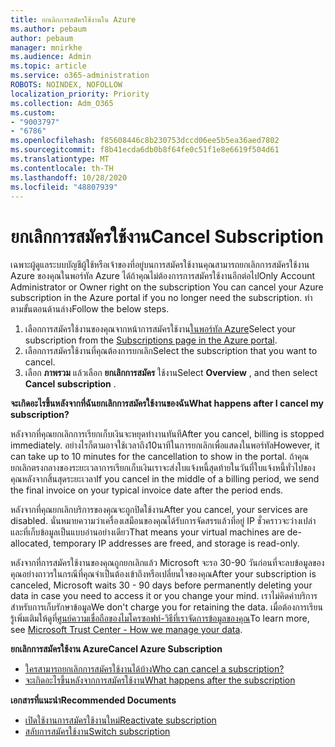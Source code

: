 ```yaml
---
title: ยกเลิกการสมัครใช้งานใน Azure
ms.author: pebaum
author: pebaum
manager: mnirkhe
ms.audience: Admin
ms.topic: article
ms.service: o365-administration
ROBOTS: NOINDEX, NOFOLLOW
localization_priority: Priority
ms.collection: Adm_O365
ms.custom:
- "9003797"
- "6786"
ms.openlocfilehash: f85608446c8b230753dccd06ee5b5ea36aed7802
ms.sourcegitcommit: f8b41ecda6db0b8f64fe0c51f1e8e6619f504d61
ms.translationtype: MT
ms.contentlocale: th-TH
ms.lasthandoff: 10/28/2020
ms.locfileid: "48807939"
---
```

# <a name="cancel-subscription"></a><span data-ttu-id="6853b-102">ยกเลิกการสมัครใช้งาน</span><span class="sxs-lookup"><span data-stu-id="6853b-102">Cancel Subscription</span></span>

<span data-ttu-id="6853b-103">เฉพาะผู้ดูแลระบบบัญชีผู้ใช้หรือเจ้าของที่อยู่บนการสมัครใช้งานคุณสามารถยกเลิกการสมัครใช้งาน Azure ของคุณในพอร์ทัล Azure ได้ถ้าคุณไม่ต้องการการสมัครใช้งานอีกต่อไป</span><span class="sxs-lookup"><span data-stu-id="6853b-103">Only Account Administrator or Owner right on the subscription You can cancel your Azure subscription in the Azure portal if you no longer need the subscription.</span></span> <span data-ttu-id="6853b-104">ทำตามขั้นตอนด้านล่าง</span><span class="sxs-lookup"><span data-stu-id="6853b-104">Follow the below steps.</span></span>

1. <span data-ttu-id="6853b-105">เลือกการสมัครใช้งานของคุณจากหน้าการสมัครใช้งาน[ในพอร์ทัล Azure](https://portal.azure.com/#blade/Microsoft_Azure_Billing/SubscriptionsBlade)</span><span class="sxs-lookup"><span data-stu-id="6853b-105">Select your subscription from the [Subscriptions page in the Azure portal](https://portal.azure.com/#blade/Microsoft_Azure_Billing/SubscriptionsBlade).</span></span>
2. <span data-ttu-id="6853b-106">เลือกการสมัครใช้งานที่คุณต้องการยกเลิก</span><span class="sxs-lookup"><span data-stu-id="6853b-106">Select the subscription that you want to cancel.</span></span>
3. <span data-ttu-id="6853b-107">เลือก **ภาพรวม** แล้วเลือก **ยกเลิกการสมัคร** ใช้งาน</span><span class="sxs-lookup"><span data-stu-id="6853b-107">Select **Overview** , and then select **Cancel subscription** .</span></span>

<span data-ttu-id="6853b-108">**จะเกิดอะไรขึ้นหลังจากที่ฉันยกเลิกการสมัครใช้งานของฉัน**</span><span class="sxs-lookup"><span data-stu-id="6853b-108">**What happens after I cancel my subscription?**</span></span>

<span data-ttu-id="6853b-109">หลังจากที่คุณยกเลิกการเรียกเก็บเงินจะหยุดทำงานทันที</span><span class="sxs-lookup"><span data-stu-id="6853b-109">After you cancel, billing is stopped immediately.</span></span> <span data-ttu-id="6853b-110">อย่างไรก็ตามอาจใช้เวลาถึง10นาทีในการยกเลิกเพื่อแสดงในพอร์ทัล</span><span class="sxs-lookup"><span data-stu-id="6853b-110">However, it can take up to 10 minutes for the cancellation to show in the portal.</span></span> <span data-ttu-id="6853b-111">ถ้าคุณยกเลิกตรงกลางของระยะเวลาการเรียกเก็บเงินเราจะส่งใบแจ้งหนี้สุดท้ายในวันที่ใบแจ้งหนี้ทั่วไปของคุณหลังจากสิ้นสุดระยะเวลา</span><span class="sxs-lookup"><span data-stu-id="6853b-111">If you cancel in the middle of a billing period, we send the final invoice on your typical invoice date after the period ends.</span></span>

<span data-ttu-id="6853b-112">หลังจากที่คุณยกเลิกบริการของคุณจะถูกปิดใช้งาน</span><span class="sxs-lookup"><span data-stu-id="6853b-112">After you cancel, your services are disabled.</span></span> <span data-ttu-id="6853b-113">นั่นหมายความว่าเครื่องเสมือนของคุณได้รับการจัดสรรแล้วที่อยู่ IP ชั่วคราวจะว่างเปล่าและที่เก็บข้อมูลเป็นแบบอ่านอย่างเดียว</span><span class="sxs-lookup"><span data-stu-id="6853b-113">That means your virtual machines are de-allocated, temporary IP addresses are freed, and storage is read-only.</span></span>

<span data-ttu-id="6853b-114">หลังจากที่การสมัครใช้งานของคุณถูกยกเลิกแล้ว Microsoft จะรอ 30-90 วันก่อนที่จะลบข้อมูลของคุณอย่างถาวรในกรณีที่คุณจำเป็นต้องเข้าถึงหรือเปลี่ยนใจของคุณ</span><span class="sxs-lookup"><span data-stu-id="6853b-114">After your subscription is canceled, Microsoft waits 30 - 90 days before permanently deleting your data in case you need to access it or you change your mind.</span></span> <span data-ttu-id="6853b-115">เราไม่คิดค่าบริการสำหรับการเก็บรักษาข้อมูล</span><span class="sxs-lookup"><span data-stu-id="6853b-115">We don't charge you for retaining the data.</span></span> <span data-ttu-id="6853b-116">เมื่อต้องการเรียนรู้เพิ่มเติมให้ดูที่[ศูนย์ความเชื่อถือของไมโครซอฟท์-วิธีที่เราจัดการข้อมูลของคุณ](https://go.microsoft.com/fwLink/p/?LinkID=822930&clcid=0x409)</span><span class="sxs-lookup"><span data-stu-id="6853b-116">To learn more, see [Microsoft Trust Center - How we manage your data](https://go.microsoft.com/fwLink/p/?LinkID=822930&clcid=0x409).</span></span>

<span data-ttu-id="6853b-117">**ยกเลิกการสมัครใช้งาน Azure**</span><span class="sxs-lookup"><span data-stu-id="6853b-117">**Cancel Azure Subscription**</span></span>

- [<span data-ttu-id="6853b-118">ใครสามารถยกเลิกการสมัครใช้งานได้บ้าง</span><span class="sxs-lookup"><span data-stu-id="6853b-118">Who can cancel a subscription?</span></span>](https://docs.microsoft.com/azure/billing/billing-how-to-cancel-azure-subscription?WT.mc_id=Portal-Microsoft_Azure_Support#who-can-cancel-a-subscription)
- [<span data-ttu-id="6853b-119">จะเกิดอะไรขึ้นหลังจากการสมัครใช้งาน</span><span class="sxs-lookup"><span data-stu-id="6853b-119">What happens after the subscription</span></span>](https://docs.microsoft.com/azure/billing/billing-how-to-cancel-azure-subscription?WT.mc_id=Portal-Microsoft_Azure_Support#what-happens-after-i-cancel-my-subscription)

<span data-ttu-id="6853b-120">**เอกสารที่แนะนำ**</span><span class="sxs-lookup"><span data-stu-id="6853b-120">**Recommended Documents**</span></span>

- [<span data-ttu-id="6853b-121">เปิดใช้งานการสมัครใช้งานใหม่</span><span class="sxs-lookup"><span data-stu-id="6853b-121">Reactivate subscription</span></span>](https://docs.microsoft.com/azure/billing/billing-how-to-cancel-azure-subscription?WT.mc_id=Portal-Microsoft_Azure_Support#reactivate-subscription)
- [<span data-ttu-id="6853b-122">สลับการสมัครใช้งาน</span><span class="sxs-lookup"><span data-stu-id="6853b-122">Switch subscription</span></span>](https://docs.microsoft.com/azure/billing/billing-how-to-switch-azure-offer?WT.mc_id=Portal-Microsoft_Azure_Support)